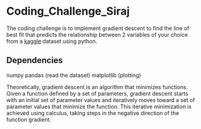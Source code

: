 # Coding_Challenge_Siraj

The coding challenge is to implement gradient descent to find the line of best fit that predicts the relationship between 2 variables of your choice from a [kaggle](https://www.kaggle.com/datasets) dataset using python.

## Dependencies

numpy
pandas (read the dataset)
matplotlib (plotting)

Theoretically, gradient descent is an algorithm that minimizes functions. Given a function defined by a set of parameters, gradient descent starts with an initial set of parameter values and iteratively moves toward a set of parameter values that minimize the function. This iterative minimization is achieved using calculus, taking steps in the negative direction of the function gradient.

